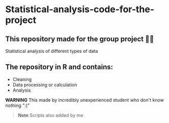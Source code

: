 # Statistical-analysis-code-for-the-project
## This repository made for the group project 👨‍🎓
Statistical analysis of different types of data
## The repository in R and contains:
+ Cleaning
+ Data processing or calculation
+ Analysis
  
**WARNING**
 This made by incredibly unexperienced student who don't know nothing ":)"

> **Note**
> Scripts also added by me
